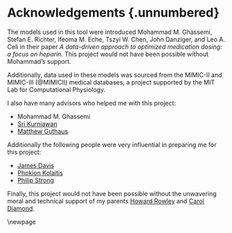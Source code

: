 # Acknowledgements {.unnumbered}
<!-- This is for acknowledging all of the people who helped out -->
<!-- add something about thanking the people taking the study  -->
The models used in this tool were introduced Mohammad M. Ghassemi, Stefan E. Richter, Ifeoma M. Eche, Tszyi W. Chen, John Danziger, and Leo A. Celi in their paper *A data-driven approach to optimized medication dosing: a focus on heparin*. This project would not have been possible without Mohammad’s support.

Additionally, data used in these models was sourced from the MIMIC-II and MIMIC-III (@MIMICII) medical databases, a project supported by the MIT Lab for Computational Physiology.

I also have many advisors who helped me with this project:

- Mohammad M. Ghassemi 
- [Sri Kurniawan](https://users.soe.ucsc.edu/~srikur/) 
- [Matthew Guthaus](https://users.soe.ucsc.edu/~mrg/) 

Additionally the following people were very influential in preparing me for this project:

- [James Davis](https://users.soe.ucsc.edu/~davis/) 
- [Phokion Kolaitis](https://users.soe.ucsc.edu/~kolaitis/) 
- [Philip Strong](http://www.pamf.org/dr-philip-strong.html) 
<!-- - [Leo Celi](https://connects.catalyst.harvard.edu/profiles/display/person/58103)  -->
<!-- maybe add Kenneth Paik / Sana -->

  
Finally, this project would not have been possible without the unwavering moral and technical support of my parents [Howard Rowley](http://www.uwhealth.org/findadoctor/profile/howard-a-rowley-md/7329) and [Carol Diamond](http://www.uwhealth.org/findadoctor/profile/carol-a-diamond-md/5867).

<!-- Use the \newpage command to force a new page -->

\newpage



